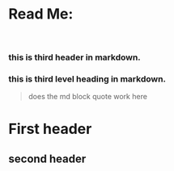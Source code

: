 # Read Me:

<br>

### this is third header in markdown. <br>

### this is third level heading in markdown. <br>
> does the md block quote work here <br>

# First header <br>
## second header

